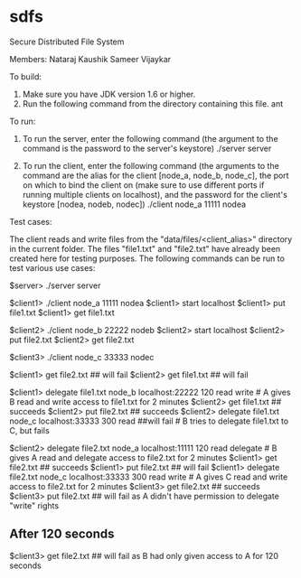 sdfs
====

Secure Distributed File System

Members:
Nataraj Kaushik
Sameer Vijaykar


To build:

1. Make sure you have JDK version 1.6 or higher.
2. Run the following command from the directory containing this file.
		ant


To run:

1. To run the server, enter the following command (the argument to the command is the password to the server's keystore)
		./server server

2. To run the client, enter the following command (the arguments to the command are the alias for the client [node_a, node_b, node_c], the port on which to bind the client on (make sure to use different ports if running multiple clients on localhost), and the password for the client's keystore [nodea, nodeb, nodec])
		./client node_a 11111 nodea


Test cases:

The client reads and write files from the "data/files/<client_alias>" directory in the current folder. The files "file1.txt" and "file2.txt" have already been created here for testing purposes. The following commands can be run to test various use cases:

$server> ./server server

$client1> ./client node_a 11111 nodea
$client1> start localhost
$client1> put file1.txt
$client1> get file1.txt

$client2> ./client node_b 22222 nodeb
$client2> start localhost
$client2> put file2.txt
$client2> get file2.txt

$client3> ./client node_c 33333 nodec

$client1> get file2.txt			## will fail
$client2> get file1.txt			## will fail

$client1> delegate file1.txt node_b localhost:22222 120 read write					# A gives B read and write access to file1.txt for 2 minutes
$client2> get file1.txt			## succeeds
$client2> put file2.txt			## succeeds
$client2> delegate file1.txt node_c localhost:33333 300 read		##will fail		# B tries to delegate file1.txt to C, but fails

$client2> delegate file2.txt node_a localhost:11111 120 read delegate				# B gives A read and delegate access to file2.txt for 2 minutes
$client1> get file2.txt			## succeeds
$client1> put file2.txt			## will fail
$client1> delegate file2.txt node_c localhost:33333 300 read write					# A gives C read and write access to file2.txt for 2 minutes
$client3> get file2.txt			## succeeds
$client3> put file2.txt			## will fail as A didn't have permission to delegate "write" rights

## After 120 seconds
$client3> get file2.txt			## will fail as B had only given access to A for 120 seconds